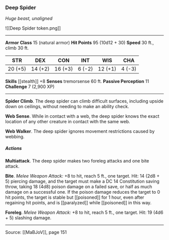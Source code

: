 ### Deep Spider
_Huge beast, unaligned_

![[Deep Spider token.png]]




---

**Armor Class** 15 (natural armor)
**Hit Points** 95 (10d12 + 30)
**Speed** 30 ft., climb 30 ft.

| STR     | DEX     | CON     | INT     | WIS     | CHA     |
|---------|---------|---------|---------|---------|---------|
| 20 (+5) | 14 (+2) | 16 (+3) | 6 (-2) | 12 (+1) | 4 (-3) |

**Skills** [[stealth]] +8
**Senses** tremorsense 60 ft.
**Passive Perception** 11
**Challenge** 7 (2,900 XP)

---

**Spider Climb**. The deep spider can climb difficult surfaces, including upside down on ceilings, without needing to make an ability check.

**Web Sense**. While in contact with a web, the deep spider knows the exact location of any other creature in contact with the same web.

**Web Walker**. The deep spider ignores movement restrictions caused by webbing.

##### Actions
**Multiattack**. The deep spider makes two foreleg attacks and one bite attack.

**Bite**. _Melee Weapon Attack:_ +8 to hit, reach 5 ft., one target. Hit: 14 (2d8 + 5) piercing damage, and the target must make a DC 14 Constitution saving throw, taking 18 (4d8) poison damage on a failed save, or half as much damage on a successful one. If the poison damage reduces the target to 0 hit points, the target is stable but [[poisoned]] for 1 hour, even after regaining hit points, and is [[paralyzed]] while [[poisoned]] in this way.

**Foreleg**. _Melee Weapon Attack:_ +8 to hit, reach 5 ft., one target. Hit: 19 (4d6 + 5) slashing damage.


---

Source: [[MaBJoV]], page 151